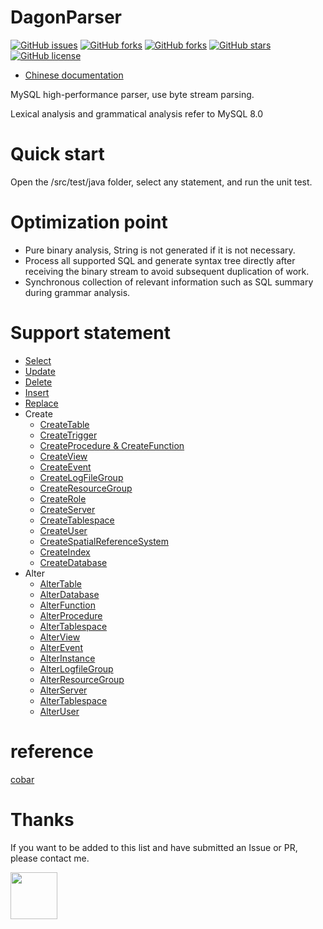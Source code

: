 # DagonParser

[![GitHub issues](https://img.shields.io/github/issues/Dagon0577/DagonParser.svg)](https://github.com/Dagon0577/DagonParser/issues)
[![GitHub forks](https://img.shields.io/github/watchers/Dagon0577/DagonParser.svg)](https://github.com/Dagon0577/DagonParser/watchers)
[![GitHub forks](https://img.shields.io/github/forks/Dagon0577/DagonParser.svg)](https://github.com/Dagon0577/DagonParser/network/members)
[![GitHub stars](https://img.shields.io/github/stars/Dagon0577/DagonParser.svg)](https://github.com/Dagon0577/DagonParser/stargazers)
[![GitHub license](https://img.shields.io/github/license/Dagon0577/DagonParser.svg)](https://github.com/Dagon0577/DagonParser/blob/master/LICENSE)

- [Chinese documentation](https://github.com/Dagon0577/DagonParser/blob/master/README-ZH.md)

MySQL high-performance parser, use byte stream parsing.

Lexical analysis and grammatical analysis refer to MySQL 8.0

# Quick start

Open the /src/test/java folder, select any statement, and run the unit test.

# Optimization point
- Pure binary analysis, String is not generated if it is not necessary.
- Process all supported SQL and generate syntax tree directly after receiving the binary stream to avoid subsequent duplication of work.
- Synchronous collection of relevant information such as SQL summary during grammar analysis.

# Support statement
- [Select](https://dev.mysql.com/doc/refman/8.0/en/select.html)
- [Update](https://dev.mysql.com/doc/refman/8.0/en/update.html)
- [Delete](https://dev.mysql.com/doc/refman/8.0/en/delete.html)
- [Insert](https://dev.mysql.com/doc/refman/8.0/en/insert.html)
- [Replace](https://dev.mysql.com/doc/refman/8.0/en/replace.html)
- Create
    - [CreateTable](https://dev.mysql.com/doc/refman/8.0/en/create-table.html)
    - [CreateTrigger](https://dev.mysql.com/doc/refman/8.0/en/create-trigger.html)
    - [CreateProcedure & CreateFunction](https://dev.mysql.com/doc/refman/8.0/en/create-procedure.html)
    - [CreateView](https://dev.mysql.com/doc/refman/8.0/en/create-view.html)
    - [CreateEvent](https://dev.mysql.com/doc/refman/8.0/en/create-event.html)
    - [CreateLogFileGroup](https://dev.mysql.com/doc/refman/8.0/en/create-logfile-group.html)
    - [CreateResourceGroup](https://dev.mysql.com/doc/refman/8.0/en/create-resource-group.html)
    - [CreateRole](https://dev.mysql.com/doc/refman/8.0/en/create-role.html)
    - [CreateServer](https://dev.mysql.com/doc/refman/8.0/en/create-server.html)
    - [CreateTablespace](https://dev.mysql.com/doc/refman/8.0/en/create-tablespace.html)
    - [CreateUser](https://dev.mysql.com/doc/refman/8.0/en/create-user.html)
    - [CreateSpatialReferenceSystem](https://dev.mysql.com/doc/refman/8.0/en/create-spatial-reference-system.html)
    - [CreateIndex](https://dev.mysql.com/doc/refman/8.0/en/create-index.html)
    - [CreateDatabase](https://dev.mysql.com/doc/refman/8.0/en/create-database.html)
- Alter
    - [AlterTable](https://dev.mysql.com/doc/refman/8.0/en/alter-table.html)
    - [AlterDatabase](https://dev.mysql.com/doc/refman/8.0/en/alter-database.html)
    - [AlterFunction](https://dev.mysql.com/doc/refman/8.0/en/alter-function.html)
    - [AlterProcedure](https://dev.mysql.com/doc/refman/8.0/en/alter-procedure.html)
    - [AlterTablespace](https://dev.mysql.com/doc/refman/8.0/en/alter-tablespace.html)
    - [AlterView](https://dev.mysql.com/doc/refman/8.0/en/alter-view.html)
    - [AlterEvent](https://dev.mysql.com/doc/refman/8.0/en/alter-event.html)
    - [AlterInstance](https://dev.mysql.com/doc/refman/8.0/en/alter-instance.html)
    - [AlterLogfileGroup](https://dev.mysql.com/doc/refman/8.0/en/alter-logfile-group.html)
    - [AlterResourceGroup](https://dev.mysql.com/doc/refman/8.0/en/alter-resource-group.html)
    - [AlterServer](https://dev.mysql.com/doc/refman/8.0/en/alter-server.html)
    - [AlterTablespace](https://dev.mysql.com/doc/refman/8.0/en/alter-tablespace.html)
    - [AlterUser](https://dev.mysql.com/doc/refman/8.0/en/alter-user.html)

# reference
[cobar](https://github.com/alibaba/cobar)

# Thanks
If you want to be added to this list and have submitted an Issue or PR, please contact me.

<a href="https://github.com/Dagon0577">
    <img src="https://avatars0.githubusercontent.com/u/31436836?s=460&v=4" width="75px">
</a>

